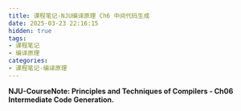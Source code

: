 ```yaml
---
title: 课程笔记-NJU编译原理 Ch6 中间代码生成
date: 2025-03-23 22:16:15
hidden: true
tags:
- 课程笔记
- 编译原理
categories:
- 课程笔记-编译原理
---
```


**NJU-CourseNote: Principles and Techniques of Compilers - Ch06 Intermediate Code Generation.**